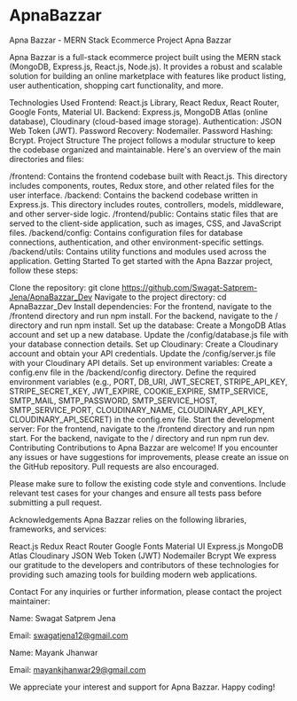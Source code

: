 # ApnaBazzar
Apna Bazzar - MERN Stack Ecommerce Project
Apna Bazzar

Apna Bazzar is a full-stack ecommerce project built using the MERN stack (MongoDB, Express.js, React.js, Node.js). It provides a robust and scalable solution for building an online marketplace with features like product listing, user authentication, shopping cart functionality, and more.

Technologies Used
Frontend: React.js Library, React Redux, React Router, Google Fonts, Material UI.
Backend: Express.js, MongoDB Atlas (online database), Cloudinary (cloud-based image storage).
Authentication: JSON Web Token (JWT).
Password Recovery: Nodemailer.
Password Hashing: Bcrypt.
Project Structure
The project follows a modular structure to keep the codebase organized and maintainable. Here's an overview of the main directories and files:

/frontend: Contains the frontend codebase built with React.js. This directory includes components, routes, Redux store, and other related files for the user interface.
/backend: Contains the backend codebase written in Express.js. This directory includes routes, controllers, models, middleware, and other server-side logic.
/frontend/public: Contains static files that are served to the client-side application, such as images, CSS, and JavaScript files.
/backend/config: Contains configuration files for database connections, authentication, and other environment-specific settings.
/backend/utils: Contains utility functions and modules used across the application.
Getting Started
To get started with the Apna Bazzar project, follow these steps:

Clone the repository: git clone https://github.com/Swagat-Satprem-Jena/ApnaBazzar_Dev
Navigate to the project directory: cd ApnaBazzar_Dev
Install dependencies:
For the frontend, navigate to the /frontend directory and run npm install.
For the backend, navigate to the / directory and run npm install.
Set up the database:
Create a MongoDB Atlas account and set up a new database.
Update the /config/database.js file with your database connection details.
Set up Cloudinary:
Create a Cloudinary account and obtain your API credentials.
Update the /config/server.js file with your Cloudinary API details.
Set up environment variables:
Create a config.env file in the /backend/config directory.
Define the required environment variables (e.g., PORT, DB_URI, JWT_SECRET, STRIPE_API_KEY, STRIPE_SECRET_KEY, JWT_EXPIRE, COOKIE_EXPIRE, SMTP_SERVICE, SMTP_MAIL, SMTP_PASSWORD, SMTP_SERVICE_HOST, SMTP_SERVICE_PORT, CLOUDINARY_NAME, CLOUDINARY_API_KEY, CLOUDINARY_API_SECRET) in the config.env file.
Start the development server:
For the frontend, navigate to the /frontend directory and run npm start.
For the backend, navigate to the / directory and run npm run dev.
Contributing
Contributions to Apna Bazzar are welcome! If you encounter any issues or have suggestions for improvements, please create an issue on the GitHub repository. Pull requests are also encouraged.

Please make sure to follow the existing code style and conventions. Include relevant test cases for your changes and ensure all tests pass before submitting a pull request.

Acknowledgements
Apna Bazzar relies on the following libraries, frameworks, and services:

React.js
Redux
React Router
Google Fonts
Material UI
Express.js
MongoDB Atlas
Cloudinary
JSON Web Token (JWT)
Nodemailer
Bcrypt
We express our gratitude to the developers and contributors of these technologies for providing such amazing tools for building modern web applications.

Contact
For any inquiries or further information, please contact the project maintainer:

Name: Swagat Satprem Jena

Email: swagatjena12@gmail.com

Name: Mayank Jhanwar

Email: mayankjhanwar29@gmail.com

We appreciate your interest and support for Apna Bazzar. Happy coding!
